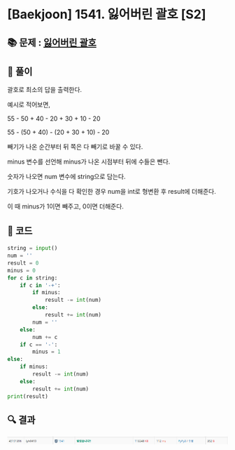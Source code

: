 # [Baekjoon] 1541. 잃어버린 괄호 [S2]

## 📚 문제 : [잃어버린 괄호](https://www.acmicpc.net/problem/1541)

## 📖 풀이

괄호로 최소의 답을 출력한다.

예시로 적어보면,

55 - 50 + 40 - 20 + 30 + 10 - 20

55 - (50 + 40) - (20 + 30 + 10) - 20

빼기가 나온 순간부터 뒤 쪽은 다 빼기로 바꿀 수 있다.

minus 변수를 선언해 minus가 나온 시점부터 뒤에 수들은 뺀다.

숫자가 나오면 num 변수에 string으로 담는다.

기호가 나오거나 수식을 다 확인한 경우 num을 int로 형변환 후 result에 더해준다.

이 때 minus가 1이면 빼주고, 0이면 더해준다.

## 📒 코드

```python
string = input()
num = ''
result = 0
minus = 0
for c in string:
    if c in '-+':
        if minus:
            result -= int(num)
        else:
            result += int(num)
        num = ''
    else:
        num += c
    if c == '-':
        minus = 1
else:
    if minus:
        result -= int(num)
    else:
        result += int(num)
print(result)
```

## 🔍 결과

![image-20220629125123270](README.assets/image-20220629125123270.png)